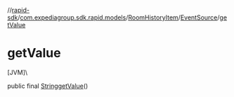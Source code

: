 //[rapid-sdk](../../../../index.md)/[com.expediagroup.sdk.rapid.models](../../index.md)/[RoomHistoryItem](../index.md)/[EventSource](index.md)/[getValue](get-value.md)

# getValue

[JVM]\

public final [String](https://docs.oracle.com/javase/8/docs/api/java/lang/String.html)[getValue](get-value.md)()
